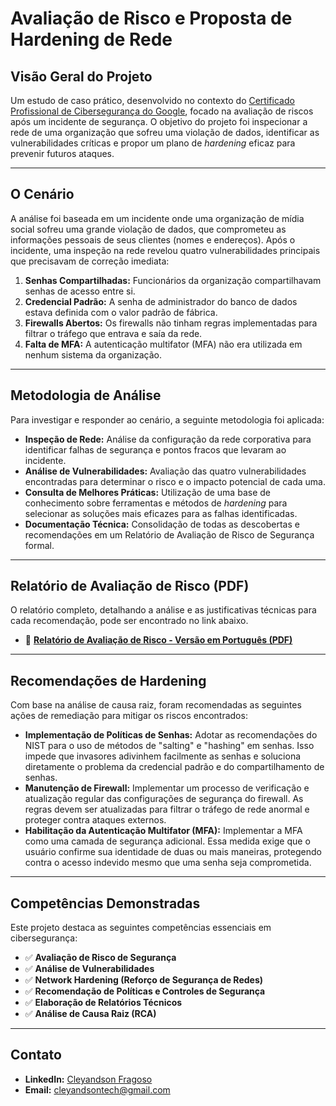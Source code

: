 # Avaliação de Risco e Proposta de Hardening de Rede

## Visão Geral do Projeto

Um estudo de caso prático, desenvolvido no contexto do [Certificado Profissional de Cibersegurança do Google](https://www.coursera.org/google-certificates/cybersecurity-certificate), focado na avaliação de riscos após um incidente de segurança. O objetivo do projeto foi inspecionar a rede de uma organização que sofreu uma violação de dados, identificar as vulnerabilidades críticas e propor um plano de *hardening* eficaz para prevenir futuros ataques.

---

## O Cenário

A análise foi baseada em um incidente onde uma organização de mídia social sofreu uma grande violação de dados, que comprometeu as informações pessoais de seus clientes (nomes e endereços). Após o incidente, uma inspeção na rede revelou quatro vulnerabilidades principais que precisavam de correção imediata:

1.  **Senhas Compartilhadas:** Funcionários da organização compartilhavam senhas de acesso entre si.
2.  **Credencial Padrão:** A senha de administrador do banco de dados estava definida com o valor padrão de fábrica.
3.  **Firewalls Abertos:** Os firewalls não tinham regras implementadas para filtrar o tráfego que entrava e saía da rede.
4.  **Falta de MFA:** A autenticação multifator (MFA) não era utilizada em nenhum sistema da organização.

---

## Metodologia de Análise

Para investigar e responder ao cenário, a seguinte metodologia foi aplicada:

* **Inspeção de Rede:** Análise da configuração da rede corporativa para identificar falhas de segurança e pontos fracos que levaram ao incidente.
* **Análise de Vulnerabilidades:** Avaliação das quatro vulnerabilidades encontradas para determinar o risco e o impacto potencial de cada uma.
* **Consulta de Melhores Práticas:** Utilização de uma base de conhecimento sobre ferramentas e métodos de *hardening* para selecionar as soluções mais eficazes para as falhas identificadas.
* **Documentação Técnica:** Consolidação de todas as descobertas e recomendações em um Relatório de Avaliação de Risco de Segurança formal.

---

## Relatório de Avaliação de Risco (PDF)

O relatório completo, detalhando a análise e as justificativas técnicas para cada recomendação, pode ser encontrado no link abaixo.

* 📄 **[Relatório de Avaliação de Risco - Versão em Português (PDF)](https://github.com/cleyandson/case-study-security-risk-assessment/blob/3a013a0b29df672f39b3966fd9da31629d43a75b/Documents/%5BPT-BR%5D%20Security%20risk%20assessment%20report.pdf)**

---

## Recomendações de Hardening

Com base na análise de causa raiz, foram recomendadas as seguintes ações de remediação para mitigar os riscos encontrados:

* **Implementação de Políticas de Senhas:** Adotar as recomendações do NIST para o uso de métodos de "salting" e "hashing" em senhas. Isso impede que invasores adivinhem facilmente as senhas e soluciona diretamente o problema da credencial padrão e do compartilhamento de senhas.
* **Manutenção de Firewall:** Implementar um processo de verificação e atualização regular das configurações de segurança do firewall. As regras devem ser atualizadas para filtrar o tráfego de rede anormal e proteger contra ataques externos.
* **Habilitação da Autenticação Multifator (MFA):** Implementar a MFA como uma camada de segurança adicional. Essa medida exige que o usuário confirme sua identidade de duas ou mais maneiras, protegendo contra o acesso indevido mesmo que uma senha seja comprometida.

---

## Competências Demonstradas

Este projeto destaca as seguintes competências essenciais em cibersegurança:

-   ✅ **Avaliação de Risco de Segurança**
-   ✅ **Análise de Vulnerabilidades**
-   ✅ **Network Hardening (Reforço de Segurança de Redes)**
-   ✅ **Recomendação de Políticas e Controles de Segurança**
-   ✅ **Elaboração de Relatórios Técnicos**
-   ✅ **Análise de Causa Raiz (RCA)**

---

## Contato

* **LinkedIn:** [Cleyandson Fragoso](https://www.linkedin.com/in/cleyandson-fragoso/)
* **Email:** cleyandsontech@gmail.com
